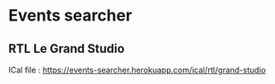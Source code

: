 # Events searcher

## RTL Le Grand Studio
ICal file : https://events-searcher.herokuapp.com/ical/rtl/grand-studio
